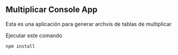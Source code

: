## Multiplicar Console App

Esta es una aplicación para generar archvis de tablas de multiplicar

Ejecutar este comando

```
npm install
```